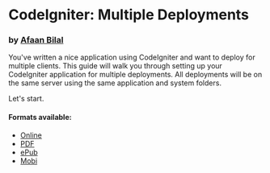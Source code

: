 # CodeIgniter: Multiple Deployments

### by [Afaan Bilal](https://afaanbilal.github.io)

You've written a nice application using CodeIgniter and want to deploy for multiple clients. This guide will walk you through setting up your CodeIgniter application for multiple deployments. All deployments will be on the same server using the same application and system folders.

Let's start.

#### Formats available:

* [Online](https://afaan.cf)
* [PDF](https://www.gitbook.com/download/pdf/book/afaanbilal/codeigniter-multiple-deployments)
* [ePub](https://www.gitbook.com/download/epub/book/afaanbilal/codeigniter-multiple-deployments)
* [Mobi](https://www.gitbook.com/download/mobi/book/afaanbilal/codeigniter-multiple-deployments)




